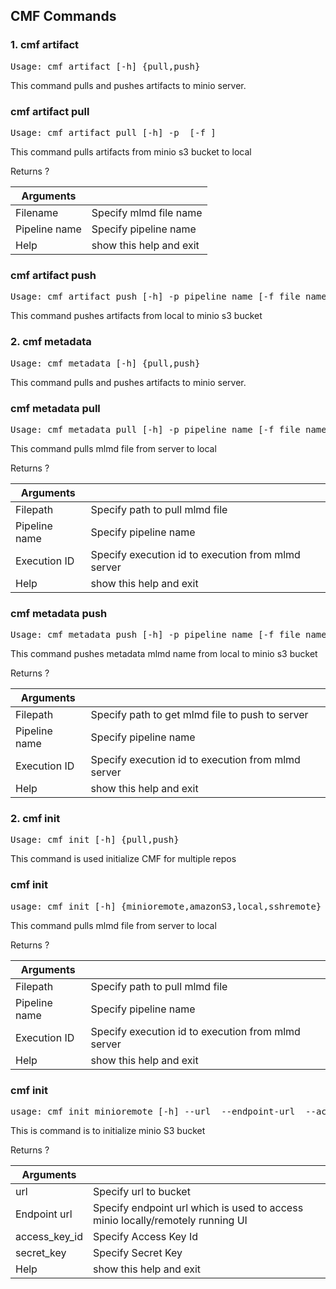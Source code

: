 ## CMF Commands

### 1. cmf artifact
<pre>
Usage: cmf artifact [-h] {pull,push}
</pre>
This command pulls and pushes artifacts to minio server.
###     cmf artifact pull
<pre>
Usage: cmf artifact pull [-h] -p <pipeline_name> [-f <file_name>]
</pre>
This command pulls artifacts from minio s3 bucket to local

Returns ?

| Arguments     |                         |
|---------------|-------------------------|
| Filename      | Specify mlmd file name  | 
| Pipeline name | Specify pipeline name   |
| Help          | show this help and exit |

###     cmf artifact push
<pre>
Usage: cmf artifact push [-h] -p pipeline_name [-f file_name]
</pre>
This command pushes artifacts from local to minio s3 bucket 

### 2. cmf metadata
<pre>
Usage: cmf metadata [-h] {pull,push}
</pre>
This command pulls and pushes artifacts to minio server.
###     cmf metadata pull
<pre>
Usage: cmf metadata pull [-h] -p pipeline_name [-f file_name]  [-e exec_name]
</pre>
This command pulls mlmd file from server to local

Returns ?

| Arguments     |                                                    |
|---------------|----------------------------------------------------|
| Filepath      | Specify path to pull mlmd file                     | 
| Pipeline name | Specify pipeline name                              |
| Execution ID  | Specify execution id to execution from mlmd server |
| Help          | show this help and exit |

###     cmf metadata push
<pre>
Usage: cmf metadata push [-h] -p pipeline_name [-f file_name]  [-e exec_name]
</pre>
This command pushes metadata mlmd name from local to minio s3 bucket 

Returns ?

| Arguments     |                                                    |
|---------------|----------------------------------------------------|
| Filepath      | Specify path to get mlmd file to push to server    | 
| Pipeline name | Specify pipeline name                              |
| Execution ID  | Specify execution id to execution from mlmd server |
| Help          | show this help and exit |

### 2. cmf init
<pre>
Usage: cmf init [-h] {pull,push}
</pre>
This command is used initialize CMF for multiple repos

###     cmf init
<pre>
usage: cmf init [-h] {minioremote,amazonS3,local,sshremote}
</pre>
This command pulls mlmd file from server to local

Returns ?

| Arguments     |                                                    |
|---------------|----------------------------------------------------|
| Filepath      | Specify path to pull mlmd file                     | 
| Pipeline name | Specify pipeline name                              |
| Execution ID  | Specify execution id to execution from mlmd server |
| Help          | show this help and exit |

###     cmf init
<pre>
usage: cmf init minioremote [-h] --url <url> --endpoint-url <endpoint_url> --access-key-id <access_key_id> --secret-key <secret_key>
</pre>
This is command is to initialize minio S3 bucket

Returns ?

| Arguments    |                                                     |
|--------------|-----------------------------------------------------|
| url          | Specify url to bucket                               | 
| Endpoint url | Specify endpoint url which is used to access minio  locally/remotely running UI |
| access_key_id | Specify Access Key Id  |
|secret_key|Specify Secret Key|
| Help         | show this help and exit                             |











            



#